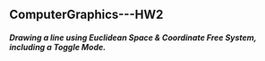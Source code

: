 ## ComputerGraphics---HW2
##### Drawing a line using Euclidean Space & Coordinate Free System, including a Toggle Mode.
